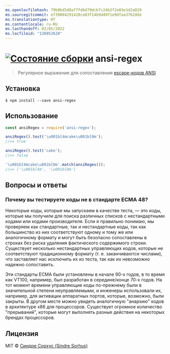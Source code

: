 ```yaml
---
ms.openlocfilehash: 79b8bd5d8af7fd6d79dcb7c24b3f2e03e1d2a029
ms.sourcegitcommit: e739004291428ce83f14b9d49f1e9dfaa3762dde
ms.translationtype: HT
ms.contentlocale: ru-RU
ms.lasthandoff: 02/05/2022
ms.locfileid: "138052620"
---
```

# <a name="ansi-regex-build-statushttpstravis-ciorgchalkansi-regex"></a>[![Состояние сборки](https://travis-ci.org/chalk/ansi-regex.svg?branch=master)](https://travis-ci.org/chalk/ansi-regex) ansi-regex

> Регулярное выражение для сопоставления [escape-кодов ANSI](http://en.wikipedia.org/wiki/ANSI_escape_code)


## <a name="install"></a>Установка

```
$ npm install --save ansi-regex
```


## <a name="usage"></a>Использование

```js
const ansiRegex = require('ansi-regex');

ansiRegex().test('\u001b[4mcake\u001b[0m');
//=> true

ansiRegex().test('cake');
//=> false

'\u001b[4mcake\u001b[0m'.match(ansiRegex());
//=> ['\u001b[4m', '\u001b[0m']
```

## <a name="faq"></a>Вопросы и ответы

### <a name="why-do-you-test-for-codes-not-in-the-ecma-48-standard"></a>Почему вы тестируете коды не в стандарте ECMA 48?

Некоторые коды, которые мы запускаем в качестве теста, — это коды, которые мы получили для поиска различных списков с нестандартными кодами или кодами производителя. Если я правильно понимаю, мы проверяем как стандартные, так и нестандартные коды, так как большинство из них соответствуют одному и тому же или аналогичному формату и могут быть безопасно сопоставлены в строках без риска удаления фактического содержимого строки. Существует несколько нестандартных управляющих кодов, которые не соответствуют традиционному формату (т. е. заканчиваются числами), что заставляет нас исключить их из теста, так как их невозможно надежно сопоставить.

Эти стандарты ECMA были установлены в начале 90-х годов, в то время как VT100, например, был разработан в середине/конце 70-х годов. На тот момент времени управляющие коды по-прежнему были в значительной степени неуправляемыми, и инженеры использовали их, например, для активации аппаратных портов, которые, возможно, были закрыты. В другом месте можно увидеть аналогичную "анархию" кодов в архитектуре x86 для процессоров. Существует огромное количество "прерываний", которые могут выполнять разные действия на некоторых брендах процессоров.


## <a name="license"></a>Лицензия

MIT © [Синдре Сорхус (Sindre Sorhus)](http://sindresorhus.com)
